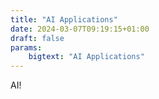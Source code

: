 ```yaml
---
title: "AI Applications"
date: 2024-03-07T09:19:15+01:00
draft: false
params:
    bigtext: "AI Applications"
---
```

AI!